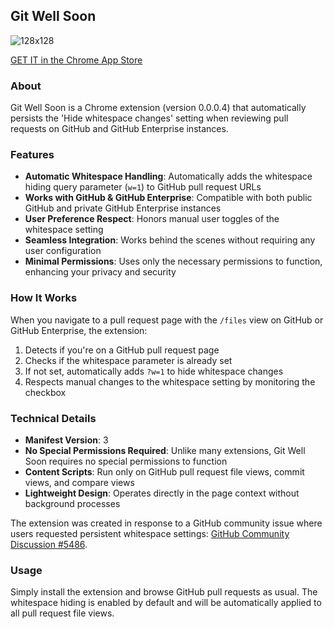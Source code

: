 ## Git Well Soon

![128x128](https://user-images.githubusercontent.com/15986207/199504950-32051d31-0a9d-4e79-8a5c-aeb207d3f746.png)

[GET IT in the Chrome App Store](https://chrome.google.com/webstore/detail/git-well-soon/ehpeaofieafibmhiagianfjjblpnmbdo)

### About

Git Well Soon is a Chrome extension (version 0.0.0.4) that automatically persists the 'Hide whitespace changes' setting when reviewing pull requests on GitHub and GitHub Enterprise instances.

### Features

- **Automatic Whitespace Handling**: Automatically adds the whitespace hiding query parameter (`w=1`) to GitHub pull request URLs
- **Works with GitHub & GitHub Enterprise**: Compatible with both public GitHub and private GitHub Enterprise instances
- **User Preference Respect**: Honors manual user toggles of the whitespace setting
- **Seamless Integration**: Works behind the scenes without requiring any user configuration
- **Minimal Permissions**: Uses only the necessary permissions to function, enhancing your privacy and security

### How It Works

When you navigate to a pull request page with the `/files` view on GitHub or GitHub Enterprise, the extension:

1. Detects if you're on a GitHub pull request page
2. Checks if the whitespace parameter is already set
3. If not set, automatically adds `?w=1` to hide whitespace changes
4. Respects manual changes to the whitespace setting by monitoring the checkbox

### Technical Details

- **Manifest Version**: 3
- **No Special Permissions Required**: Unlike many extensions, Git Well Soon requires no special permissions to function
- **Content Scripts**: Run only on GitHub pull request file views, commit views, and compare views
- **Lightweight Design**: Operates directly in the page context without background processes

The extension was created in response to a GitHub community issue where users requested persistent whitespace settings: [GitHub Community Discussion #5486](https://github.com/community/community/discussions/5486).

### Usage

Simply install the extension and browse GitHub pull requests as usual. The whitespace hiding is enabled by default and will be automatically applied to all pull request file views.
